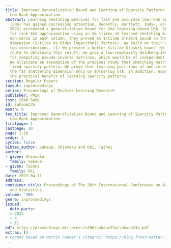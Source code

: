 ```yaml
---
title: Improved Generalization Bound and Learning of Sparsity Patterns for Data-Driven
  Low-Rank Approximation
abstract: Learning sketching matrices for fast and accurate low-rank approximation
  (LRA) has gained increasing attention. Recently, Bartlett, Indyk, and Wagner (COLT
  2022) presented a generalization bound for the learning-based LRA. Specifically,
  for rank-$k$ approximation using an $m \times n$ learned sketching matrix with $s$
  non-zeros in each column, they proved an $\tilde O(nsm)$ bound on the fat shattering
  dimension ($\tilde O$ hides logarithmic factors). We build on their work and make
  two contributions. (1) We present a better $\tilde O(nsk)$ bound ($k \le m$). En
  route to obtaining this result, we give a low-complexity Goldberg–Jerrum algorithm
  for computing pseudo-inverse matrices, which would be of independent interest. (2)
  We alleviate an assumption of the previous study that sketching matrices have a
  fixed sparsity pattern. We prove that learning positions of non-zeros increases
  the fat shattering dimension only by $O(ns\log n)$. In addition, experiments confirm
  the practical benefit of learning sparsity patterns.
section: Regular Papers
layout: inproceedings
series: Proceedings of Machine Learning Research
publisher: PMLR
issn: 2640-3498
id: sakaue23a
month: 0
tex_title: Improved Generalization Bound and Learning of Sparsity Patterns for Data-Driven
  Low-Rank Approximation
firstpage: 1
lastpage: 10
page: 1-10
order: 1
cycles: false
bibtex_author: Sakaue, Shinsaku and Oki, Taihei
author:
- given: Shinsaku
  family: Sakaue
- given: Taihei
  family: Oki
date: 2023-04-11
address:
container-title: Proceedings of The 26th International Conference on Artificial Intelligence
  and Statistics
volume: '206'
genre: inproceedings
issued:
  date-parts:
  - 2023
  - 4
  - 11
pdf: https://proceedings.mlr.press/v206/sakaue23a/sakaue23a.pdf
extras: []
# Format based on Martin Fenner's citeproc: https://blog.front-matter.io/posts/citeproc-yaml-for-bibliographies/
---
```

